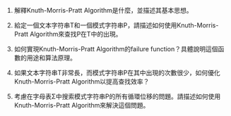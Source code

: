 

1. 解釋Knuth-Morris-Pratt Algorithm是什麼，並描述其基本思想。

2. 給定一個文本字符串T和一個模式字符串P，請描述如何使用Knuth-Morris-Pratt Algorithm來查找P在T中的出現。

3. 如何實現Knuth-Morris-Pratt Algorithm的failure function？具體說明這個函數的用途和算法原理。

4. 如果文本字符串T非常長，而模式字符串P在其中出現的次數很少，如何優化Knuth-Morris-Pratt Algorithm以提高查找效率？

5. 考慮在字母表Σ中搜索模式字符串P的所有循環位移的問題。請描述如何使用Knuth-Morris-Pratt Algorithm來解決這個問題。